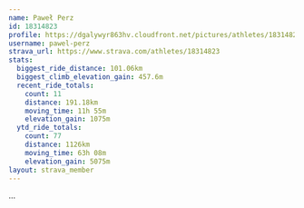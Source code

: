 ```yaml
---
name: Paweł Perz
id: 18314823
profile: https://dgalywyr863hv.cloudfront.net/pictures/athletes/18314823/5244308/1/large.jpg
username: pawel-perz
strava_url: https://www.strava.com/athletes/18314823
stats:
  biggest_ride_distance: 101.06km
  biggest_climb_elevation_gain: 457.6m
  recent_ride_totals:
    count: 11
    distance: 191.18km
    moving_time: 11h 55m
    elevation_gain: 1075m
  ytd_ride_totals:
    count: 77
    distance: 1126km
    moving_time: 63h 08m
    elevation_gain: 5075m
layout: strava_member
--- 
```

...
